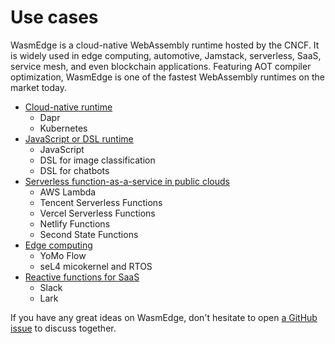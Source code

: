 # Use cases

WasmEdge is a cloud-native WebAssembly runtime hosted by the CNCF. It is widely used in edge computing, automotive, Jamstack, serverless, SaaS, service mesh, and even blockchain applications. Featuring AOT compiler optimization, WasmEdge is one of the fastest WebAssembly runtimes on the market today.

* [Cloud-native runtime](use/runtime.md)
  * Dapr
  * Kubernetes
* [JavaScript or DSL runtime](use/js.md)
  * JavaScript
  * DSL for image classification
  * DSL for chatbots
* [Serverless function-as-a-service in public clouds](use/serverless.md)
  * AWS Lambda
  * Tencent Serverless Functions
  * Vercel Serverless Functions
  * Netlify Functions
  * Second State Functions
* [Edge computing](use/edge.md)
  * YoMo Flow
  * seL4 micokernel and RTOS
* [Reactive functions for SaaS](use/saas.md)
  * Slack
  * Lark

If you have any great ideas on WasmEdge, don't hesitate to open [a GitHub issue](https://github.com/WasmEdge/WasmEdge/issues) to discuss together.
